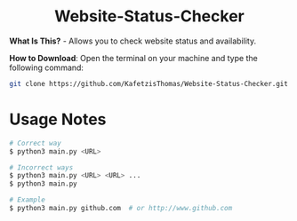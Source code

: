 <h1 align="center">Website-Status-Checker</h1>

__What Is This?__ - Allows you to check website status and availability.

__How to Download__: Open the terminal on your machine and type the following command:

```bash
git clone https://github.com/KafetzisThomas/Website-Status-Checker.git
```

# Usage Notes

```bash
# Correct way
$ python3 main.py <URL>

# Incorrect ways
$ python3 main.py <URL> <URL> ...
$ python3 main.py

# Example
$ python3 main.py github.com  # or http://www.github.com
```
